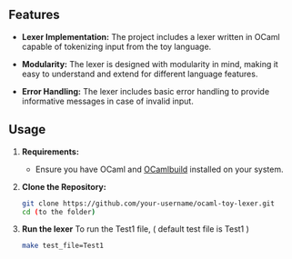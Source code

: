 ## Features

- **Lexer Implementation:** The project includes a lexer written in OCaml capable of tokenizing input from the toy language.

- **Modularity:** The lexer is designed with modularity in mind, making it easy to understand and extend for different language features.

- **Error Handling:** The lexer includes basic error handling to provide informative messages in case of invalid input.

## Usage

1. **Requirements:**
   - Ensure you have OCaml and [OCamlbuild](https://github.com/ocaml/ocamlbuild) installed on your system.

2. **Clone the Repository:**
   ```bash
   git clone https://github.com/your-username/ocaml-toy-lexer.git
   cd (to the folder)
   
3. **Run the lexer**
   To run the Test1 file, ( default test file is Test1 )
   ```bash
   make test_file=Test1
